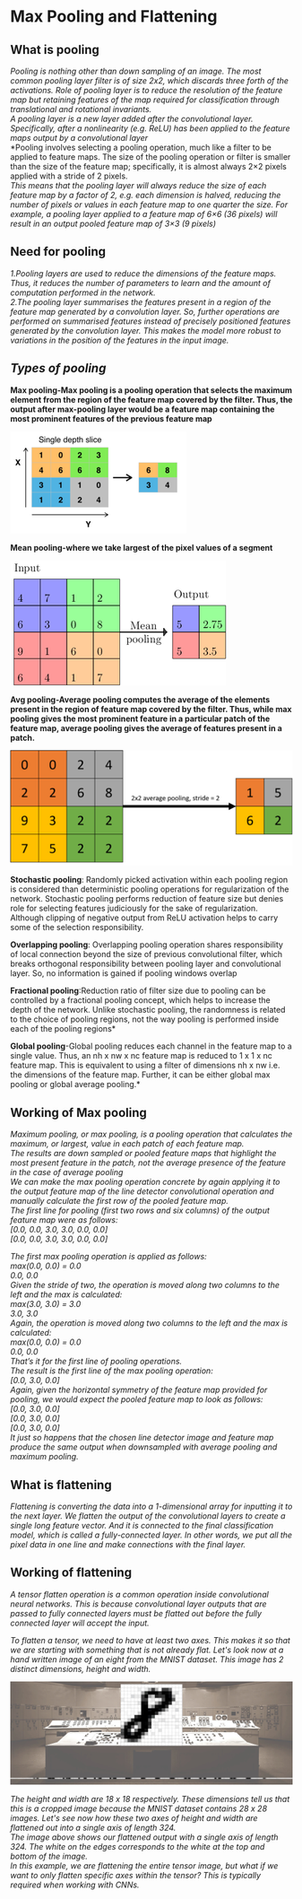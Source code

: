 # Max Pooling and Flattening

## What is pooling

*Pooling is nothing other than down sampling of an image. The most common pooling layer filter is of size 2x2, which discards three forth of the activations. Role of pooling layer is to reduce the resolution of the feature map but retaining features of the map required for classification through translational and rotational invariants.*\
*A pooling layer is a new layer added after the convolutional layer. Specifically, after a nonlinearity (e.g. ReLU) has been applied to the feature maps output by a convolutional layer*\
*Pooling involves selecting a pooling operation, much like a filter to be applied to feature maps. The size of the pooling operation or filter is smaller than the size of the feature map; specifically, it is almost always 2×2 pixels applied with a stride of 2 pixels.\
*This means that the pooling layer will always reduce the size of each feature map by a factor of 2, e.g. each dimension is halved, reducing the number of pixels or values in each feature map to one quarter the size. For example, a pooling layer applied to a feature map of 6×6 (36 pixels) will result in an output pooled feature map of 3×3 (9 pixels)*

## Need for pooling

*1.Pooling layers are used to reduce the dimensions of the feature maps. Thus, it reduces the number of parameters to learn and the amount of computation performed in the network.\
2.The pooling layer summarises the features present in a region of the feature map generated by a convolution layer. So, further operations are performed on summarised features instead of precisely positioned features generated by the convolution layer. This makes the model more robust to variations in the position of the features in the input image.*

## *Types of pooling*

**Max pooling-Max pooling is a pooling operation that selects the maximum element from the region of the feature map covered by the filter. Thus, the output after max-pooling layer would be a feature map containing the most prominent features of the previous feature map**

![p1.png](images/p1.png)

**Mean pooling-where we take largest of the pixel values of a segment**

![p2.png](images/p2.png)

**Avg pooling-Average pooling computes the average of the elements present in the region of feature map covered by the filter. Thus, while max pooling gives the most prominent feature in a particular patch of the feature map, average pooling gives the average of features present in a patch.**

![p3.png](images/p3.png)

**Stochastic pooling**: Randomly picked activation within each pooling region is considered than deterministic pooling operations for regularization of the network. Stochastic pooling performs reduction of feature size but denies role for selecting features judiciously for the sake of regularization. Although clipping of negative output from ReLU activation helps to carry some of the selection responsibility.

**Overlapping pooling**: Overlapping pooling operation shares responsibility of local connection beyond the size of previous convolutional filter, which breaks orthogonal responsibility between pooling layer and convolutional layer. So, no information is gained if pooling windows overlap

**Fractional pooling**:Reduction ratio of filter size due to pooling can be controlled by a fractional pooling concept, which helps to increase the depth of the network. Unlike stochastic pooling, the randomness is related to the choice of pooling regions, not the way pooling is performed inside each of the pooling regions*

**Global pooling**-Global pooling reduces each channel in the feature map to a single value. Thus, an nh x nw x nc feature map is reduced to 1 x 1 x nc feature map. This is equivalent to using a filter of dimensions nh x nw i.e. the dimensions of the feature map.
Further, it can be either global max pooling or global average pooling.*

## Working of Max pooling


*Maximum pooling, or max pooling, is a pooling operation that calculates the maximum, or largest, value in each patch of each feature map.\
The results are down sampled or pooled feature maps that highlight the most present feature in the patch, not the average presence of the feature in the case of average pooling\
We can make the max pooling operation concrete by again applying it to the output feature map of the line detector convolutional operation and manually calculate the first row of the pooled feature map.\
The first line for pooling (first two rows and six columns) of the output feature map were as follows:\
[0.0, 0.0, 3.0, 3.0, 0.0, 0.0]\
[0.0, 0.0, 3.0, 3.0, 0.0, 0.0]*

*The first max pooling operation is applied as follows:\
max(0.0, 0.0) = 0.0\
        0.0, 0.0\
Given the stride of two, the operation is moved along two columns to the left and the max is calculated:\
max(3.0, 3.0) = 3.0\
    3.0, 3.0\
Again, the operation is moved along two columns to the left and the max is calculated:\
max(0.0, 0.0) = 0.0\
    0.0, 0.0\
That’s it for the first line of pooling operations.\
The result is the first line of the max pooling operation:\
[0.0, 3.0, 0.0]\
Again, given the horizontal symmetry of the feature map provided for pooling, we would expect the pooled feature map to look as follows:\
[0.0, 3.0, 0.0]\
[0.0, 3.0, 0.0]\
[0.0, 3.0, 0.0]\
It just so happens that the chosen line detector image and feature map produce the same output when downsampled with average pooling and maximum pooling.*

## **What is flattening**
*Flattening is converting the data into a 1-dimensional array for inputting it to the next layer. We flatten the output of the convolutional layers to create a single long feature vector. And it is connected to the final classification model, which is called a fully-connected layer. In other words, we put all the pixel data in one line and make connections with the final layer.* 

## Working of flattening

*A tensor flatten operation is a common operation inside convolutional neural networks. This is because convolutional layer outputs that are passed to fully connected layers must be flatted out before the fully connected layer will accept the input.*

*To flatten a tensor, we need to have at least two axes. This makes it so that we are starting with something that is not already flat. Let's look now at a hand written image of an eight from the MNIST dataset. This image has 2 distinct dimensions, height and width.*

![f1.jpg](images/f1.jpg)

*The height and width are 18 x 18 respectively. These dimensions tell us that this is a cropped image because the MNIST dataset contains 28 x 28 images. Let's see now how these two axes of height and width are flattened out into a single axis of length 324.\
The image above shows our flattened output with a single axis of length 324. The white on the edges corresponds to the white at the top and bottom of the image.\
In this example, we are flattening the entire tensor image, but what if we want to only flatten specific axes within the tensor? This is typically required when working with CNNs.*


```python

```
